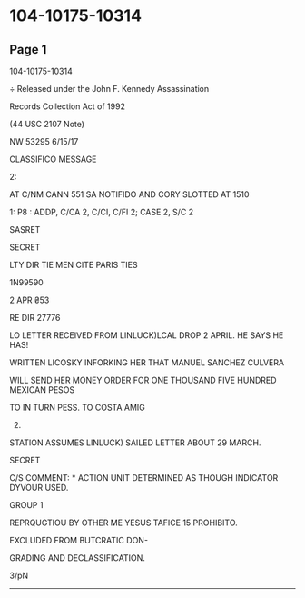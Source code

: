 # 104-10175-10314

## Page 1

104-10175-10314

÷ Released under the John F. Kennedy Assassination

Records Collection Act of 1992

(44 USC 2107 Note)

NW 53295 6/15/17

CLASSIFICO MESSAGE

2:

AT C/NM CANN 551 SA NOTIFIDO AND CORY SLOTTED AT 1510

1: P8 : ADDP, C/CA 2, C/CI, C/FI 2; CASE 2, S/C 2

SASRET

SECRET

LTY DIR TIE MEN CITE PARIS TIES

1N99590

2 APR ₴53

RE DIR 27776

LO LETTER RECEIVED FROM LINLUCK)LCAL DROP 2 APRIL. HE SAYS HE HAS!

WRITTEN LICOSKY INFORKING HER THAT MANUEL SANCHEZ CULVERA

WILL SEND HER MONEY ORDER FOR ONE THOUSAND FIVE HUNDRED MEXICAN PESOS

TO IN TURN PESS. TO COSTA AMIG

2.

STATION ASSUMES LINLUCK) SAILED LETTER ABOUT 29 MARCH.

SECRET

C/S COMMENT: * ACTION UNIT DETERMINED AS THOUGH INDICATOR DYVOUR USED.

GROUP 1

REPRQUGTIOU BY OTHER ME YESUS TAFICE 15 PROHIBITO.

EXCLUDED FROM BUTCRATIC DON-

GRADING AND DECLASSIFICATION.

3/pN

---

